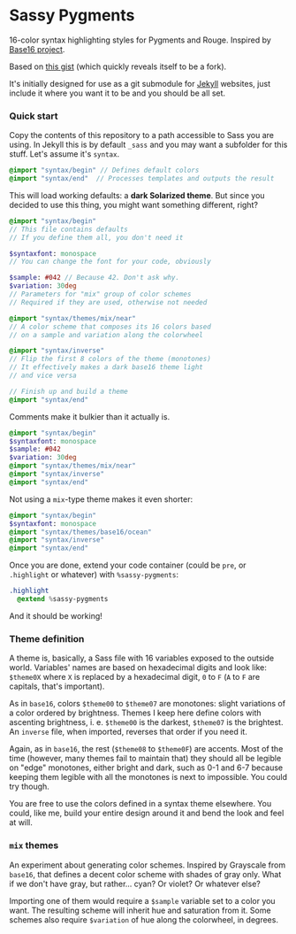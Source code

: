 # Sassy Pygments

16-color syntax highlighting styles for Pygments and Rouge. Inspired by [Base16 project](https://github.com/chriskempson/base16-builder/).

Based on [this gist](https://gist.github.com/D-side/3054ce947676bd621ce6) (which quickly reveals itself to be a fork).

It's initially designed for use as a git submodule for [Jekyll](http://jekyllrb.com/) websites, just include it where you want it to be and you should be all set.

### Quick start

Copy the contents of this repository to a path accessible to Sass you are using. In Jekyll this is by default `_sass` and you may want a subfolder for this stuff. Let's assume it's `syntax`.

```sass
@import "syntax/begin" // Defines default colors
@import "syntax/end"  // Processes templates and outputs the result
```

This will load working defaults: a **dark Solarized theme**. But since you decided to use this thing, you might want something different, right?

```sass
@import "syntax/begin"
// This file contains defaults
// If you define them all, you don't need it

$syntaxfont: monospace
// You can change the font for your code, obviously

$sample: #042 // Because 42. Don't ask why.
$variation: 30deg
// Parameters for "mix" group of color schemes
// Required if they are used, otherwise not needed

@import "syntax/themes/mix/near"
// A color scheme that composes its 16 colors based
// on a sample and variation along the colorwheel

@import "syntax/inverse"
// Flip the first 8 colors of the theme (monotones)
// It effectively makes a dark base16 theme light
// and vice versa

// Finish up and build a theme
@import "syntax/end"
```

Comments make it bulkier than it actually is.  


```sass
@import "syntax/begin"
$syntaxfont: monospace
$sample: #042
$variation: 30deg
@import "syntax/themes/mix/near"
@import "syntax/inverse"
@import "syntax/end"
```

Not using a `mix`-type theme makes it even shorter:

```sass
@import "syntax/begin"
$syntaxfont: monospace
@import "syntax/themes/base16/ocean"
@import "syntax/inverse"
@import "syntax/end"
```

Once you are done, extend your code container (could be `pre`, or `.highlight` or whatever) with `%sassy-pygments`:

```sass
.highlight
  @extend %sassy-pygments
```

And it should be working!

### Theme definition

A theme is, basically, a Sass file with 16 variables exposed to the outside world. Variables' names are based on hexadecimal digits and look like: `$theme0X` where `X` is replaced by a hexadecimal digit, `0` to `F` (`A` to `F` are capitals, that's important).

As in `base16`, colors `$theme00` to `$theme07` are monotones: slight variations of a color ordered by brightness. Themes I keep here define colors with ascenting brightness, i. e. `$theme00` is the darkest, `$theme07` is the brightest. An `inverse` file, when imported, reverses that order if you need it.

Again, as in `base16`, the rest (`$theme08` to `$theme0F`) are accents. Most of the time (however, many themes fail to maintain that) they should all be legible on "edge" monotones, either bright and dark, such as 0-1 and 6-7 because keeping them legible with all the monotones is next to impossible. You could try though.

You are free to use the colors defined in a syntax theme elsewhere. You could, like me, build your entire design around it and bend the look and feel at will.

### `mix` themes

An experiment about generating color schemes. Inspired by Grayscale from `base16`, that defines a decent color scheme with shades of gray only. What if we don't have gray, but rather... cyan? Or violet? Or whatever else?

Importing one of them would require a `$sample` variable set to a color you want. The resulting scheme will inherit hue and saturation from it. Some schemes also require `$variation` of hue along the colorwheel, in degrees.
